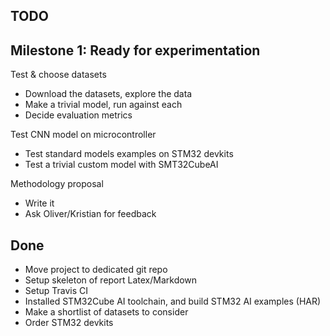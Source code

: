 

## TODO

## Milestone 1: Ready for experimentation


Test & choose datasets

- Download the datasets, explore the data
- Make a trivial model, run against each
- Decide evaluation metrics

Test CNN model on microcontroller

- Test standard models examples on STM32 devkits
- Test a trivial custom model with SMT32CubeAI

Methodology proposal

- Write it
- Ask Oliver/Kristian for feedback

## Done

- Move project to dedicated git repo
- Setup skeleton of report Latex/Markdown
- Setup Travis CI
- Installed STM32Cube AI toolchain, and build STM32 AI examples (HAR)
- Make a shortlist of datasets to consider
- Order STM32 devkits


